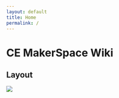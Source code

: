 ```yaml
---
layout: default
title: Home
permalink: /
---
```


# CE MakerSpace Wiki

## Layout

<img class="img-fluid" src="{{ '/assets/img/MakerSpaceLayout.jpg' | relative_url }}">

